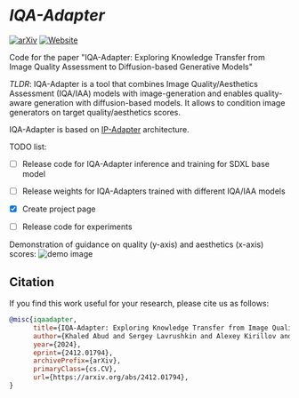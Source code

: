 # ___***IQA-Adapter***___

[![arXiv](https://img.shields.io/badge/arXiv-2412.01794-b31b1b.svg)](https://arxiv.org/abs/2412.01794)
[![Website](https://img.shields.io/badge/🌎-Website-blue.svg)](https://x1716.github.io/IQA-Adapter/)


Code for the paper "IQA-Adapter: Exploring Knowledge Transfer from Image Quality Assessment to Diffusion-based Generative Models"

*TLDR*: IQA-Adapter is a tool that combines Image Quality/Aesthetics Assessment (IQA/IAA) models with image-generation and enables quality-aware generation with diffusion-based models. It allows to condition image generators on target quality/aesthetics scores.

IQA-Adapter is based on [IP-Adapter](https://github.com/tencent-ailab/IP-Adapter) architecture.

TODO list:
- [ ] Release code for IQA-Adapter inference and training for SDXL base model
- [ ] Release weights for IQA-Adapters trained with different IQA/IAA models
- [x] Create project page
- [ ] Release code for experiments


Demonstration of guidance on quality (y-axis) and aesthetics (x-axis) scores:
![demo image](/assets/2d_viz.png)

## Citation
If you find this work useful for your research, please cite us as follows:
```bibtex
@misc{iqaadapter,
      title={IQA-Adapter: Exploring Knowledge Transfer from Image Quality Assessment to Diffusion-based Generative Models}, 
      author={Khaled Abud and Sergey Lavrushkin and Alexey Kirillov and Dmitriy Vatolin},
      year={2024},
      eprint={2412.01794},
      archivePrefix={arXiv},
      primaryClass={cs.CV},
      url={https://arxiv.org/abs/2412.01794}, 
}
```
